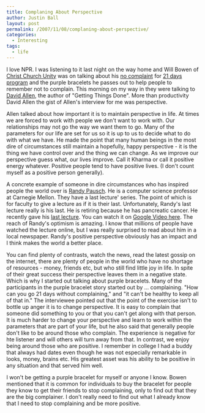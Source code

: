 ```yaml
---
title: Complaning About Perspective
author: Justin Ball
layout: post
permalink: /2007/11/08/complaning-about-perspective/
categories:
  - Interesting
tags:
  - life
---
```


I love NPR. I was listening to it last night on the way home and Will Bowen of [Christ Church Unity][1] was on talking about his [no complaint][2] for [21 days program][3] and the purple bracelets he passes out to help people to remember not to complain. This morning on my way in they were talking to [David Allen][4], the author of "Getting Things Done". More than productivity David Allen the gist of Allen's interview for me was perspective.

 [1]: http://ccunitykc.org/
 [2]: http://allday.msnbc.msn.com/archive/2007/03/29/101595.aspx
 [3]: http://today.msnbc.msn.com/id/17362505/
 [4]: http://www.davidco.com/

Allen talked about how important it is to maintain perspective in life. At times we are forced to work with people we don't want to work with. Our relationships may not go the way we want them to go. Many of the parameters for our life are set for us so it is up to us to decide what to do with what we have. He made the point that many human beings in the most dire of circumstances still maintain a hopefully, happy perspective - it is the thing we have control over and the thing we can change. As we improve our perspective guess what, our lives improve. Call it Kharma or call it positive energy whatever. Positive people tend to have positive lives. (I don't count myself as a positive person generally).

A concrete example of someone in dire circumstances who has inspired people the world over is [Randy Pausch][5]. He is a computer science professor at Carnegie Mellon. They have a
last lecture' series. The point of which is for faculty to give a lecture as if it is their last. Unfortunately, Randy's last lecture really is his last. He is retiring because he has pancreatic cancer.
He recently gave his [last lecture][6]. You can watch it on [Google Video here][7]. The reach of Randy's optimism is amazing. I know that millions of people have watched the lecture online, but I was really surprised to read about him in a local newspaper. Randy's positive perspective obviously has an impact and I think makes the world a better place.

 [5]: http://www.cs.cmu.edu/~pausch/
 [6]: http://www.cmu.edu/randyslecture/
 [7]: http://www.cmu.edu/homepage/multimedia/randy-pausch-lecture.shtml

You can find plenty of contrasts, watch the news, read the latest gossip on the internet, there are plenty of people in the world who have no shortage of resources - money, friends etc, but who still find little joy in life. In spite of their great success their perspective leaves them in a negative state. Which is why I started out talking about purple bracelets. Many of the participants in the purple bracelet story started out by ... complaining. "How can you go 21 days without complaining," and "it can't be healthy to keep all of that in." The interviewee pointed out that the point of the exercise isn't to bottle up anger it is to change perspective. It is easy to complain that someone did something to you or that you can't get along with that person. It is much harder to change your perspective and learn to work within the parameters that are part of your life, but he also said that generally people don't like to be around those who complain. The experience is negative for hte listener and will others will turn away from that. In contrast, we enjoy being around those who are positive. I remember in college I had a buddy that always had dates even though he was not especially remarkable in looks, money, brains etc. His greatest asset was his ability to be positive in any situation and that served him well.

I won't be getting a purple bracelet for myself or anyone I know. Bowen mentioned that it is common for individuals to buy the bracelet for people they know to get their friends to stop complaining, only to find out that they are the big complainer. I don't really need to find out what I already know that I need to stop complaining and be more positive.